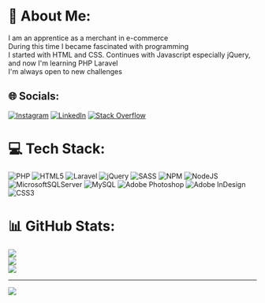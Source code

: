 # 💫 About Me:
I am an apprentice as a merchant in e-commerce<br>During this time I became fascinated with programming<br>I started with HTML and CSS. Continues with Javascript especially jQuery, and now I'm learning PHP Laravel<br>I'm always open to new challenges


## 🌐 Socials:
[![Instagram](https://img.shields.io/badge/Instagram-%23E4405F.svg?logo=Instagram&logoColor=white)](https://instagram.com/felixblendinger) [![LinkedIn](https://img.shields.io/badge/LinkedIn-%230077B5.svg?logo=linkedin&logoColor=white)](https://linkedin.com/in/felix-blendinger-339988250) [![Stack Overflow](https://img.shields.io/badge/-Stackoverflow-FE7A16?logo=stack-overflow&logoColor=white)](https://stackoverflow.com/users/21113142) 

# 💻 Tech Stack:
![PHP](https://img.shields.io/badge/php-%23777BB4.svg?style=flat-square&logo=php&logoColor=white) ![HTML5](https://img.shields.io/badge/html5-%23E34F26.svg?style=flat-square&logo=html5&logoColor=white) ![Laravel](https://img.shields.io/badge/laravel-%23FF2D20.svg?style=flat-square&logo=laravel&logoColor=white) ![jQuery](https://img.shields.io/badge/jquery-%230769AD.svg?style=flat-square&logo=jquery&logoColor=white) ![SASS](https://img.shields.io/badge/SASS-hotpink.svg?style=flat-square&logo=SASS&logoColor=white) ![NPM](https://img.shields.io/badge/NPM-%23000000.svg?style=flat-square&logo=npm&logoColor=white) ![NodeJS](https://img.shields.io/badge/node.js-6DA55F?style=flat-square&logo=node.js&logoColor=white) ![MicrosoftSQLServer](https://img.shields.io/badge/Microsoft%20SQL%20Sever-CC2927?style=flat-square&logo=microsoft%20sql%20server&logoColor=white) ![MySQL](https://img.shields.io/badge/mysql-%2300f.svg?style=flat-square&logo=mysql&logoColor=white) ![Adobe Photoshop](https://img.shields.io/badge/adobephotoshop-%2331A8FF.svg?style=flat-square&logo=adobephotoshop&logoColor=white) ![Adobe InDesign](https://img.shields.io/badge/Adobe%20InDesign-49021F?style=flat-square&logo=adobeindesign&logoColor=white) ![CSS3](https://img.shields.io/badge/css3-%231572B6.svg?style=flat-square&logo=css3&logoColor=white)
# 📊 GitHub Stats:
![](https://github-readme-stats.vercel.app/api?username=Cruunnk&theme=tokyonight&hide_border=false&include_all_commits=true&count_private=true)<br/>
![](https://github-readme-streak-stats.herokuapp.com/?user=Cruunnk&theme=tokyonight&hide_border=false)<br/>
![](https://github-readme-stats.vercel.app/api/top-langs/?username=Cruunnk&theme=tokyonight&hide_border=false&include_all_commits=true&count_private=true&layout=compact)

---
[![](https://visitcount.itsvg.in/api?id=Cruunnk&icon=2&color=6)](https://visitcount.itsvg.in)

<!-- Proudly created with GPRM ( https://gprm.itsvg.in ) -->
